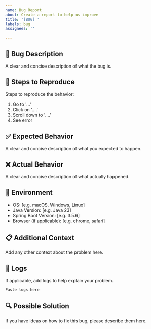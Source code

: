 ```yaml
---
name: Bug Report
about: Create a report to help us improve
title: '[BUG] '
labels: bug
assignees: ''

---
```


## 🐛 Bug Description
A clear and concise description of what the bug is.

## 🔄 Steps to Reproduce
Steps to reproduce the behavior:
1. Go to '...'
2. Click on '....'
3. Scroll down to '....'
4. See error

## ✅ Expected Behavior
A clear and concise description of what you expected to happen.

## ❌ Actual Behavior
A clear and concise description of what actually happened.

## 📱 Environment
- OS: [e.g. macOS, Windows, Linux]
- Java Version: [e.g. Java 23]
- Spring Boot Version: [e.g. 3.5.6]
- Browser (if applicable): [e.g. chrome, safari]

## 📋 Additional Context
Add any other context about the problem here.

## 📄 Logs
If applicable, add logs to help explain your problem.

```
Paste logs here
```

## 🔍 Possible Solution
If you have ideas on how to fix this bug, please describe them here.